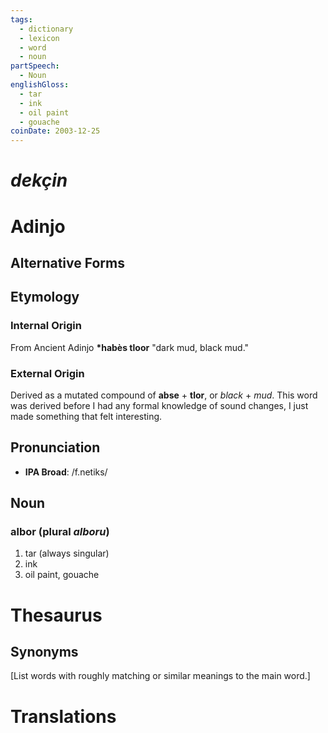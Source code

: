 ```yaml
---
tags:
  - dictionary
  - lexicon
  - word
  - noun
partSpeech:
  - Noun
englishGloss:
  - tar
  - ink
  - oil paint
  - gouache
coinDate: 2003-12-25
---
```

# *dekçin*

# Adinjo
## Alternative Forms

## Etymology
### Internal Origin
From Ancient Adinjo **\*habès tloor** "dark mud, black mud."
### External Origin
Derived as a mutated compound of **abse** + **tlor**, or _black_ + _mud_. This word was derived before I had any formal knowledge of sound changes, I just made something that felt interesting.
## Pronunciation
- **IPA Broad**: /f.netiks/

## Noun

### albor (plural *alboru*)
1. tar (always singular)
2. ink
3. oil paint, gouache

# Thesaurus
## Synonyms
\[List words with roughly matching or similar meanings to the main word.]

# Translations
